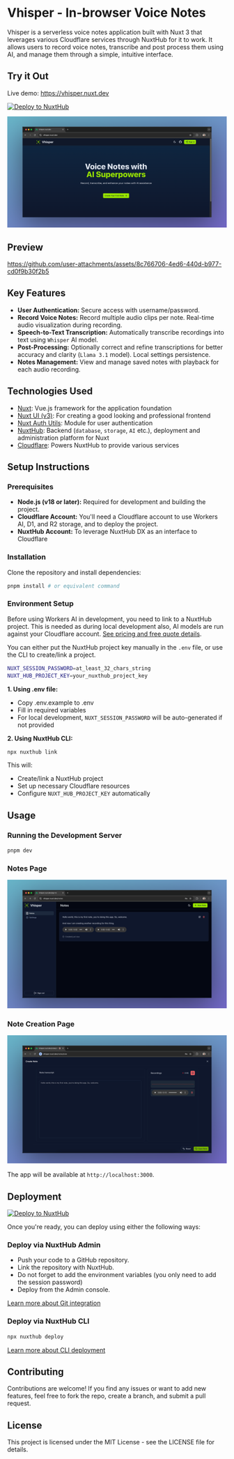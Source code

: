 # Vhisper - In-browser Voice Notes

Vhisper is a serverless voice notes application built with Nuxt 3 that leverages various Cloudflare services through NuxtHub for it to work. It allows users to record voice notes, transcribe and post process them using AI, and manage them through a simple, intuitive interface.

## Try it Out

Live demo: <https://vhisper.nuxt.dev>

[![Deploy to NuxtHub](https://hub.nuxt.com/button.svg)](https://hub.nuxt.com/new?template=vhisper)

![Vhisper Home Page](.github/resources/home.png)

## Preview

https://github.com/user-attachments/assets/8c766706-4ed6-440d-b977-cd0f9b30f2b5

## Key Features

- **User Authentication:** Secure access with username/password.
- **Record Voice Notes:** Record multiple audio clips per note. Real-time audio visualization during recording.
- **Speech-to-Text Transcription:** Automatically transcribe recordings into text using `Whisper` AI model.
- **Post-Processing:** Optionally correct and refine transcriptions for better accuracy and clarity (`Llama 3.1` model). Local settings persistence.
- **Notes Management:** View and manage saved notes with playback for each audio recording.

## Technologies Used

- [Nuxt](https://nuxt.com): Vue.js framework for the application foundation
- [Nuxt UI (v3)](https://ui3.nuxt.com): For creating a good looking and professional frontend
- [Nuxt Auth Utils](https://github.com/atinux/nuxt-auth-utils): Module for user authentication
- [NuxtHub](https://hub.nuxt.com): Backend (`database`, `storage`, `AI` etc.), deployment and administration platform for Nuxt
- [Cloudflare](https://developers.cloudflare.com): Powers NuxtHub to provide various services

## Setup Instructions

### Prerequisites

- **Node.js (v18 or later):** Required for development and building the project.
- **Cloudflare Account:** You'll need a Cloudflare account to use Workers AI, D1, and R2 storage, and to deploy the project.
- **NuxtHub Account:** To leverage NuxtHub DX as an interface to Cloudflare

### Installation

Clone the repository and install dependencies:

```bash
pnpm install # or equivalent command
```

### Environment Setup

Before using Workers AI in development, you need to link to a NuxtHub project. This is needed as during local development also, AI models are run against your Cloudflare account. [See pricing and free quote details](https://developers.cloudflare.com/workers-ai/platform/pricing).

You can either put the NuxtHub project key manually in the `.env` file, or use the CLI to create/link a project.

```bash
NUXT_SESSION_PASSWORD=at_least_32_chars_string
NUXT_HUB_PROJECT_KEY=your_nuxthub_project_key
```

**1. Using .env file:**

- Copy .env.example to .env
- Fill in required variables
- For local development, `NUXT_SESSION_PASSWORD` will be auto-generated if not provided

**2. Using NuxtHub CLI:**

```bash
npx nuxthub link
```

This will:

- Create/link a NuxtHub project
- Set up necessary Cloudflare resources
- Configure `NUXT_HUB_PROJECT_KEY` automatically

## Usage

### Running the Development Server

```bash
pnpm dev
```

### Notes Page

![Vhisper Notes Page](.github/resources/notes.png)

### Note Creation Page

![Vhisper Note Creation Page](.github/resources/create.png)

The app will be available at `http://localhost:3000`.

## Deployment

[![Deploy to NuxtHub](https://hub.nuxt.com/button.svg)](https://hub.nuxt.com/new?template=vhisper)

Once you're ready, you can deploy using either the following ways:

### Deploy via NuxtHub Admin

- Push your code to a GitHub repository.
- Link the repository with NuxtHub.
- Do not forget to add the environment variables (you only need to add the session password)
- Deploy from the Admin console.

[Learn more about Git integration](https://hub.nuxt.com/docs/getting-started/deploy#cloudflare-pages-ci)

### Deploy via NuxtHub CLI

```bash
npx nuxthub deploy
```

[Learn more about CLI deployment](https://hub.nuxt.com/docs/getting-started/deploy#nuxthub-cli)

## Contributing

Contributions are welcome! If you find any issues or want to add new features, feel free to fork the repo, create a branch, and submit a pull request.

## License

This project is licensed under the MIT License - see the LICENSE file for details.
